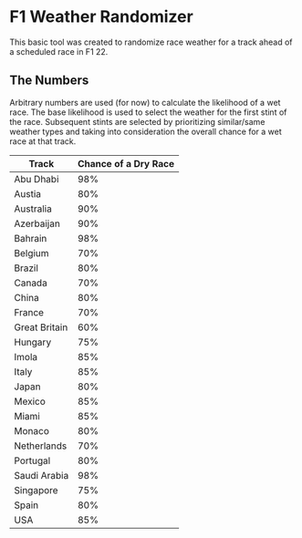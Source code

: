 # F1 Weather Randomizer

This basic tool was created to randomize race weather for a track ahead of a scheduled race in F1 22.

## The Numbers

Arbitrary numbers are used (for now) to calculate the likelihood of a wet race. The base likelihood is used to select the weather for the first stint of the race. Subsequent stints are selected by prioritizing similar/same weather types and taking into consideration the overall chance for a wet race at that track.

| Track | Chance of a Dry Race |
| --- | ----------- |
| Abu Dhabi| 98% |
| Austia | 80% |
| Australia | 90% |
| Azerbaijan | 90% |
| Bahrain | 98% |
| Belgium | 70% |
| Brazil | 80% |
| Canada | 70% |
| China | 80% |
| France | 70% |
| Great Britain| 60% |
| Hungary | 75% |
| Imola | 85% |
| Italy | 85% |
| Japan | 80% |
| Mexico | 85% |
| Miami | 85% |
| Monaco | 80% |
| Netherlands | 70% |
| Portugal | 80% |
| Saudi Arabia| 98% |
| Singapore | 75% |
| Spain | 80% |
| USA | 85% |
